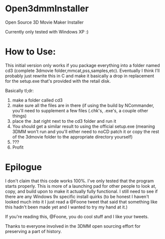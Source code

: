 # Open3dmmInstaller
Open Source 3D Movie Maker Installer

Currently only tested with Windows XP :)

# How to Use:
This initial version only works if you package everything into a folder named cd3 (complete 3dmovie folder,mmcat,pss,samples,etc). Eventually I think I'll probably just rewrite this in C and make it basically a drop in replacement for the setup.exe that's provided with the retail disk.

Basically tl;dr:
1. make a folder called cd3
2. make sure all the files are in there (if using the build by NCommander, you'll need to supplement a few files (.chk's, .exe's, a couple other things)
3. place the .bat right next to the cd3 folder and run it
4. You should get a similar result to using the official setup.exe (meaning 3DMM won't run and you'll either need to noCD patch it or copy the rest of the 3dmovie folder to the appropriate directory yourself)
5. ???
6. Profit

# Epilogue 
I don't claim that this code works 100%. I've only tested that the program starts properly. This is more of a launching pad for other people to look at, copy, and build upon to make it actually fully functional.
I still need to see if there are any Windows 9x specific install quirks (to be honest I haven't looked much into it I just read a @Foone tweet that said that something like this hadn't been made yet and I wanted to try my hand at it.)

If you're reading this, @Foone, you do cool stuff and I like your tweets.

Thanks to everyone involved in the 3DMM open sourcing effort for preserving a part of history.
